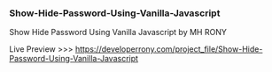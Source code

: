 ### Show-Hide-Password-Using-Vanilla-Javascript
Show Hide Password Using Vanilla Javascript by MH RONY


Live Preview >>> https://developerrony.com/project_file/Show-Hide-Password-Using-Vanilla-Javascript



